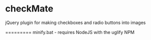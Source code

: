 checkMate
=========

jQuery plugin for making checkboxes and radio buttons into images

=========
minify.bat - requires NodeJS with the uglify NPM